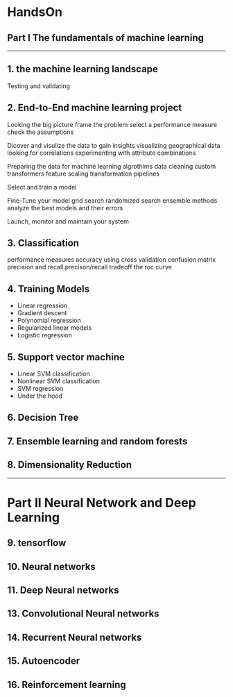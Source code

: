 # HandsOn

## Part I The fundamentals of machine learning
----
## 1. the machine learning landscape
   Testing and validating

## 2. End-to-End machine learning project
   Looking the big picture
     frame the problem
     select a performance measure
     check the assumptions
   
   Dicover and visulize the data to gain insights
     visualizing geographical data
     looking for correlations
     experimenting with attribute combinations
     
   Preparing the data for machine learning algrothims
     data cleaning
     custom transformers
     feature scaling
     transformation pipelines
   
   Select and train a model
   
   Fine-Tune your model
      grid search
      randomized search
      ensemble methods
      analyze the best models and their errors
 
 Launch, monitor and maintain your system
     

## 3. Classification
   performance measures
     accuracy using cross validation
     confusion matrix
     precision and recall
     precison/recall tradeoff
     the roc curve
     
## 4. Training Models 
   * Linear regression
   * Gradient descent
   * Polynomial regression
   * Regularized linear models
   * Logistic regression
 
## 5. Support vector machine
   * Linear SVM classification
   * Nonlinear SVM classification
   * SVM regression
   * Under the hood
   
## 6. Decision Tree
   
## 7. Ensemble learning and random forests

## 8. Dimensionality Reduction

----
# Part II Neural Network and Deep Learning
## 9. tensorflow
## 10. Neural networks
## 11. Deep Neural networks
## 13. Convolutional Neural networks
## 14. Recurrent Neural networks
## 15. Autoencoder
## 16. Reinforcement learning
